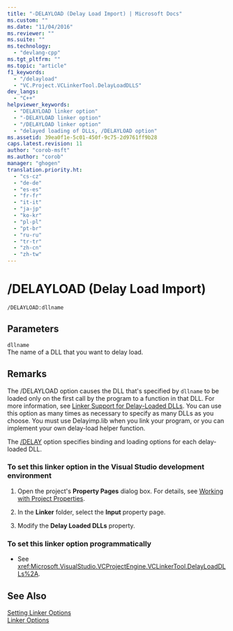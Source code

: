 ```yaml
---
title: "-DELAYLOAD (Delay Load Import) | Microsoft Docs"
ms.custom: ""
ms.date: "11/04/2016"
ms.reviewer: ""
ms.suite: ""
ms.technology: 
  - "devlang-cpp"
ms.tgt_pltfrm: ""
ms.topic: "article"
f1_keywords: 
  - "/delayload"
  - "VC.Project.VCLinkerTool.DelayLoadDLLS"
dev_langs: 
  - "C++"
helpviewer_keywords: 
  - "DELAYLOAD linker option"
  - "-DELAYLOAD linker option"
  - "/DELAYLOAD linker option"
  - "delayed loading of DLLs, /DELAYLOAD option"
ms.assetid: 39ea0f1e-5c01-450f-9c75-2d9761ff9b28
caps.latest.revision: 11
author: "corob-msft"
ms.author: "corob"
manager: "ghogen"
translation.priority.ht: 
  - "cs-cz"
  - "de-de"
  - "es-es"
  - "fr-fr"
  - "it-it"
  - "ja-jp"
  - "ko-kr"
  - "pl-pl"
  - "pt-br"
  - "ru-ru"
  - "tr-tr"
  - "zh-cn"
  - "zh-tw"
---
```

# /DELAYLOAD (Delay Load Import)
```  
/DELAYLOAD:dllname  
```  
  
## Parameters  
 `dllname`  
 The name of a DLL that you want to delay load.  
  
## Remarks  
 The /DELAYLOAD option causes the DLL that's specified by `dllname` to be loaded only on the first call by the program to a function in that DLL. For more information, see [Linker Support for Delay-Loaded DLLs](../../build/reference/linker-support-for-delay-loaded-dlls.md). You can use this option as many times as necessary to specify as many DLLs as you choose. You must use Delayimp.lib when you link your program, or you can implement your own delay-load helper function.  
  
 The [/DELAY](../../build/reference/delay-delay-load-import-settings.md) option specifies binding and loading options for each delay-loaded DLL.  
  
### To set this linker option in the Visual Studio development environment  
  
1.  Open the project's **Property Pages** dialog box. For details, see [Working with Project Properties](../../ide/working-with-project-properties.md).  
  
2.  In the **Linker** folder, select the **Input** property page.  
  
3.  Modify the **Delay Loaded DLLs** property.  
  
### To set this linker option programmatically  
  
-   See <xref:Microsoft.VisualStudio.VCProjectEngine.VCLinkerTool.DelayLoadDLLs%2A>.  
  
## See Also  
 [Setting Linker Options](../../build/reference/setting-linker-options.md)   
 [Linker Options](../../build/reference/linker-options.md)